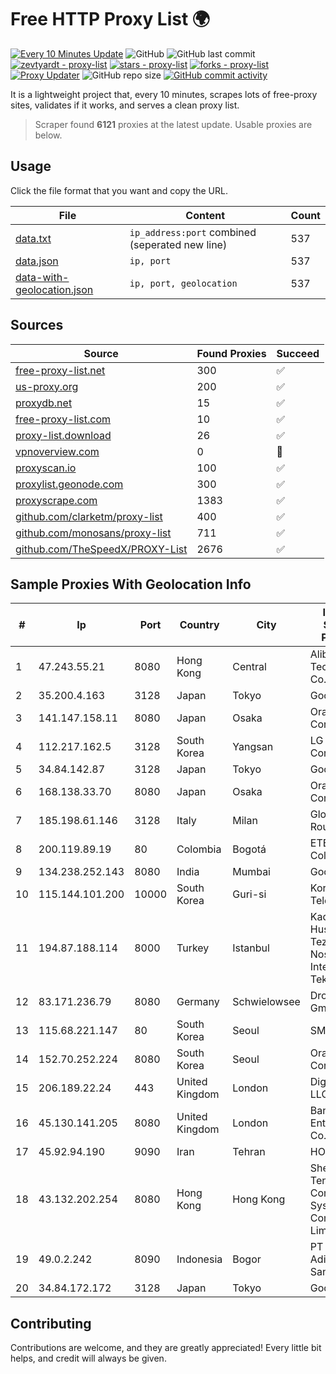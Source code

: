 
# Free HTTP Proxy List 🌍

[![Every 10 Minutes Update](https://github.com/mertguvencli/http-proxy-list/actions/workflows/main.yml/badge.svg?branch=main)](https://github.com/mertguvencli/http-proxy-list/actions/workflows/main.yml)
![GitHub](https://img.shields.io/github/license/mertguvencli/http-proxy-list)
![GitHub last commit](https://img.shields.io/github/last-commit/mertguvencli/http-proxy-list)
[![zevtyardt - proxy-list](https://img.shields.io/static/v1?label=zevtyardt&message=proxy-list&color=blue&logo=github)](https://github.com/zevtyardt/proxy-list "Go to GitHub repo")
[![stars - proxy-list](https://img.shields.io/github/stars/zevtyardt/proxy-list?style=social)](https://github.com/zevtyardt/proxy-list)
[![forks - proxy-list](https://img.shields.io/github/forks/zevtyardt/proxy-list?style=social)](https://github.com/zevtyardt/proxy-list)
[![Proxy Updater](https://github.com/zevtyardt/proxy-list/workflows/Proxy%20Updater/badge.svg)](https://github.com/zevtyardt/proxy-list/actions?query=workflow:"Proxy+Updater")
![GitHub repo size](https://img.shields.io/github/repo-size/zevtyardt/proxy-list)
[![GitHub commit activity](https://img.shields.io/github/commit-activity/m/zevtyardt/proxy-list?logo=commits)](https://github.com/zevtyardt/proxy-list/commits/main)

It is a lightweight project that, every 10 minutes, scrapes lots of free-proxy sites, validates if it works, and serves a clean proxy list.

> Scraper found **6121** proxies at the latest update. Usable proxies are below.

## Usage

Click the file format that you want and copy the URL.

|File|Content|Count|
|----|-------|-----|
|[data.txt](https://raw.githubusercontent.com/mertguvencli/http-proxy-list/main/proxy-list/data.txt)|`ip_address:port` combined (seperated new line)|537|
|[data.json](https://raw.githubusercontent.com/mertguvencli/http-proxy-list/main/proxy-list/data.json)|`ip, port`|537|
|[data-with-geolocation.json](https://raw.githubusercontent.com/mertguvencli/http-proxy-list/main/proxy-list/data-with-geolocation.json)|`ip, port, geolocation`|537|

## Sources

|Source|Found Proxies|Succeed|
|------|-------------|-------|
|[free-proxy-list.net](https://free-proxy-list.net)|300|✅|
|[us-proxy.org](https://www.us-proxy.org)|200|✅|
|[proxydb.net](http://proxydb.net)|15|✅|
|[free-proxy-list.com](https://free-proxy-list.com/?page=&port=&type%5B%5D=http&type%5B%5D=https&up_time=0&search=Search)|10|✅|
|[proxy-list.download](https://www.proxy-list.download/HTTP)|26|✅|
|[vpnoverview.com](https://vpnoverview.com/privacy/anonymous-browsing/free-proxy-servers)|0|🚫|
|[proxyscan.io](https://www.proxyscan.io)|100|✅|
|[proxylist.geonode.com](https://proxylist.geonode.com/api/proxy-list?limit=300&page=1&sort_by=lastChecked&sort_type=desc&protocols=http,https)|300|✅|
|[proxyscrape.com](https://api.proxyscrape.com/v2/?request=displayproxies&protocol=http&timeout=10000&country=all&ssl=all&anonymity=all)|1383|✅|
|[github.com/clarketm/proxy-list](https://raw.githubusercontent.com/clarketm/proxy-list/master/proxy-list-raw.txt)|400|✅|
|[github.com/monosans/proxy-list](https://raw.githubusercontent.com/monosans/proxy-list/main/proxies/http.txt)|711|✅|
|[github.com/TheSpeedX/PROXY-List](https://raw.githubusercontent.com/TheSpeedX/PROXY-List/master/http.txt)|2676|✅|


## Sample Proxies With Geolocation Info

|#|Ip|Port|Country|City|Internet Service Provider|
|-|--|----|-------|----|-------------------------|
|1|47.243.55.21|8080|Hong Kong|Central|Alibaba (US) Technology Co., Ltd.|
|2|35.200.4.163|3128|Japan|Tokyo|Google LLC|
|3|141.147.158.11|8080|Japan|Osaka|Oracle Corporation|
|4|112.217.162.5|3128|South Korea|Yangsan|LG DACOM Corporation|
|5|34.84.142.87|3128|Japan|Tokyo|Google LLC|
|6|168.138.33.70|8080|Japan|Osaka|Oracle Corporation|
|7|185.198.61.146|3128|Italy|Milan|Global Router LLC|
|8|200.119.89.19|80|Colombia|Bogotá|ETB - Colombia|
|9|134.238.252.143|8080|India|Mumbai|Google LLC|
|10|115.144.101.200|10000|South Korea|Guri-si|Korea Telecom|
|11|194.87.188.114|8000|Turkey|Istanbul|Kadir Huseyin Tezcan Nosspeed Internet Teknolojileri|
|12|83.171.236.79|8080|Germany|Schwielowsee|Droptop GmbH|
|13|115.68.221.147|80|South Korea|Seoul|SMILESERV|
|14|152.70.252.224|8080|South Korea|Seoul|Oracle Corporation|
|15|206.189.22.24|443|United Kingdom|London|DigitalOcean, LLC|
|16|45.130.141.205|8080|United Kingdom|London|Bangmod Enterprise Co., Ltd.|
|17|45.92.94.190|9090|Iran|Tehran|HOSTIRAN|
|18|43.132.202.254|8080|Hong Kong|Hong Kong|Shenzhen Tencent Computer Systems Company Limited|
|19|49.0.2.242|8090|Indonesia|Bogor|PT Usaha Adi Sanggoro|
|20|34.84.172.172|3128|Japan|Tokyo|Google LLC|



## Contributing

Contributions are welcome, and they are greatly appreciated! Every
little bit helps, and credit will always be given.

